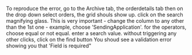 To reproduce the error, go to the Archive tab, the orderdetails tab then on the drop down select orders, the grid shouls show up.
click on the search magnifying glass.
This is very important - change the column to any other than the 1st one - example, choose 'SendingApplication'.
for the operators, choose equal or not equal.
enter a search value.
without triggering any other clicks, click on the find button
You shoud see a validation error showing you that 'Field is required"
